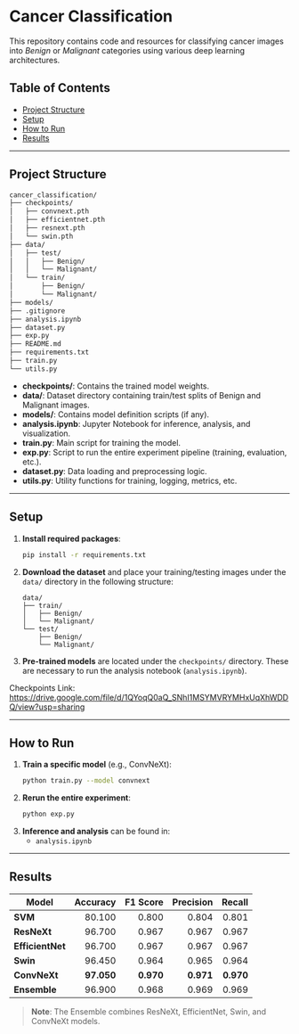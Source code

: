 
# Cancer Classification

This repository contains code and resources for classifying cancer images into *Benign* or *Malignant* categories using various deep learning architectures. 

## Table of Contents
- [Project Structure](#project-structure)
- [Setup](#setup)
- [How to Run](#how-to-run)
- [Results](#results)

---

## Project Structure

```bash
cancer_classification/
├── checkpoints/
│   ├── convnext.pth
│   ├── efficientnet.pth
│   ├── resnext.pth
│   └── swin.pth
├── data/
│   ├── test/
│   │   ├── Benign/
│   │   └── Malignant/
│   └── train/
│       ├── Benign/
│       └── Malignant/
├── models/
├── .gitignore
├── analysis.ipynb
├── dataset.py
├── exp.py
├── README.md
├── requirements.txt
├── train.py
└── utils.py
```

- **checkpoints/**: Contains the trained model weights.
- **data/**: Dataset directory containing train/test splits of Benign and Malignant images.
- **models/**: Contains model definition scripts (if any).
- **analysis.ipynb**: Jupyter Notebook for inference, analysis, and visualization.
- **train.py**: Main script for training the model.
- **exp.py**: Script to run the entire experiment pipeline (training, evaluation, etc.).
- **dataset.py**: Data loading and preprocessing logic.
- **utils.py**: Utility functions for training, logging, metrics, etc.

---

## Setup

1. **Install required packages**:  
   ```bash
   pip install -r requirements.txt
   ```
2. **Download the dataset** and place your training/testing images under the `data/` directory in the following structure:
   ```
   data/
   ├── train/
   │   ├── Benign/
   │   └── Malignant/
   └── test/
       ├── Benign/
       └── Malignant/
   ```
3. **Pre-trained models** are located under the `checkpoints/` directory. These are necessary to run the analysis notebook (`analysis.ipynb`).

Checkpoints Link: https://drive.google.com/file/d/1QYoqQ0aQ_SNhI1MSYMVRYMHxUqXhWDDQ/view?usp=sharing

---

## How to Run

1. **Train a specific model** (e.g., ConvNeXt):
   ```bash
   python train.py --model convnext
   ```
2. **Rerun the entire experiment**:
   ```bash
   python exp.py
   ```
3. **Inference and analysis** can be found in:
   - `analysis.ipynb`

---

## Results

| Model           | Accuracy | F1 Score | Precision | Recall |
|-----------------|---------:|---------:|----------:|-------:|
| **SVM**         |   80.100 |   0.800  |    0.804  |  0.801 |
| **ResNeXt**     |   96.700 |   0.967  |    0.967  |  0.967 |
| **EfficientNet**|   96.700 |   0.967  |    0.967  |  0.967 |
| **Swin**        |   96.450 |   0.964  |    0.965  |  0.964 |
| **ConvNeXt**    |   **97.050** |   **0.970** |    **0.971**  |  **0.970**|
| **Ensemble**    |   96.900 |   0.968  |    0.969  |  0.969 |

> **Note**: The Ensemble combines ResNeXt, EfficientNet, Swin, and ConvNeXt models.

